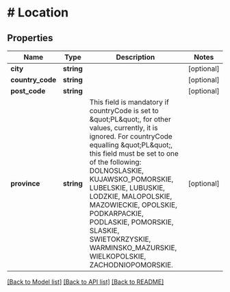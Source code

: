 # # Location

## Properties

Name | Type | Description | Notes
------------ | ------------- | ------------- | -------------
**city** | **string** |  | [optional]
**country_code** | **string** |  | [optional]
**post_code** | **string** |  | [optional]
**province** | **string** | This field is mandatory if countryCode is set to \&quot;PL\&quot;, for other values, currently, it is ignored. For countryCode equalling \&quot;PL\&quot;, this field must be set to one of the following: DOLNOSLASKIE, KUJAWSKO_POMORSKIE, LUBELSKIE, LUBUSKIE, LODZKIE, MALOPOLSKIE, MAZOWIECKIE, OPOLSKIE, PODKARPACKIE, PODLASKIE, POMORSKIE, SLASKIE, SWIETOKRZYSKIE, WARMINSKO_MAZURSKIE, WIELKOPOLSKIE, ZACHODNIOPOMORSKIE. | [optional]

[[Back to Model list]](../../README.md#models) [[Back to API list]](../../README.md#endpoints) [[Back to README]](../../README.md)
